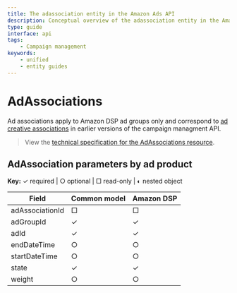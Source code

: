 ```yaml
---
title: The adassociation entity in the Amazon Ads API
description: Conceptual overview of the adassociation entity in the Amazon Ads API
type: guide
interface: api
tags:
    - Campaign management
keywords:
    - unified
    - entity guides
---
```


# AdAssociations

Ad associations apply to Amazon DSP ad groups only and correspond to [ad creative associations](guides/dsp/creative-associations) in earlier versions of the campaign managment API.

>View the [technical specification for the AdAssociations resource](amazon-ads/1-0/openapi#tag/AdAssociations).

## AdAssociation parameters by ad product

**Key:** ✓ required | ○ optional | □ read-only | ◐ nested object

| Field | Common model |Amazon DSP |
| --- | --- | --- | 
| adAssociationId                              	| □	| □	| 
| adGroupId                                    	| ✓	| ✓	| 
| adId                                         	| ✓	| ✓	| 
| endDateTime                                  	| ○	| ○	| 
| startDateTime                                	| ○	| ○	| 
| state                                        	| ✓	| ✓	| 
| weight                                       	| ○	| ○	| 


